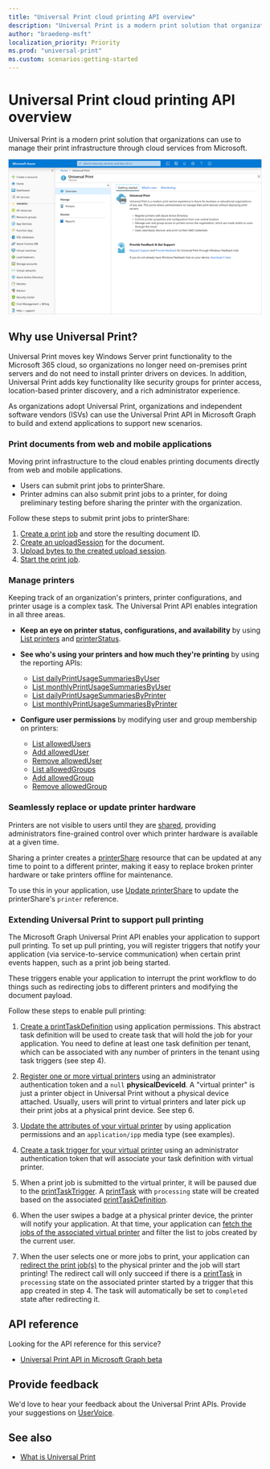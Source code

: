 ```yaml
---
title: "Universal Print cloud printing API overview"
description: "Universal Print is a modern print solution that organizations can use to manage their print infrastructure through cloud services from Microsoft."
author: "braedenp-msft"
localization_priority: Priority
ms.prod: "universal-print"
ms.custom: scenarios:getting-started
---
```


# Universal Print cloud printing API overview

Universal Print is a modern print solution that organizations can use to manage their print infrastructure through cloud services from Microsoft.

![Screenshot of the Universal Print Azure portal home page](images/universal-print-portal-homepage.png)

## Why use Universal Print?

Universal Print moves key Windows Server print functionality to the Microsoft 365 cloud, so organizations no longer need on-premises print servers and do not need to install printer drivers on devices. In addition, Universal Print adds key functionality like security groups for printer access, location-based printer discovery, and a rich administrator experience.

As organizations adopt Universal Print, organizations and independent software vendors (ISVs) can use the Universal Print API in Microsoft Graph to build and extend applications to support new scenarios.

### Print documents from web and mobile applications

Moving print infrastructure to the cloud enables printing documents directly from web and mobile applications.
- Users can submit print jobs to printerShare.
- Printer admins can also submit print jobs to a printer, for doing preliminary testing before sharing the printer with the organization.

Follow these steps to submit print jobs to printerShare:

1. [Create a print job](/graph/api/printershare-post-jobs?view=graph-rest-beta) and store the resulting document ID.
2. [Create an uploadSession](/graph/api/printdocument-createuploadsession?view=graph-rest-beta) for the document. 
3. [Upload bytes to the created upload session](/graph/upload-data-to-upload-session).
4. [Start the print job](/graph/api/printjob-start?view=graph-rest-beta).

### Manage printers

Keeping track of an organization's printers, printer configurations, and printer usage is a complex task. The Universal Print API enables integration in all three areas.

* **Keep an eye on printer status, configurations, and availability** by using [List printers](/graph/api/print-list-printers?view=graph-rest-beta) and [printerStatus](/graph/api/resources/printerstatus?view=graph-rest-beta).

* **See who's using your printers and how much they're printing** by using the reporting APIs:
  * [List dailyPrintUsageSummariesByUser](/graph/api/reportroot-list-dailyprintusagesummariesbyuser?view=graph-rest-beta)
  * [List monthlyPrintUsageSummariesByUser](/graph/api/reportroot-list-monthlyprintusagesummariesbyuser?view=graph-rest-beta)
  * [List dailyPrintUsageSummariesByPrinter](/graph/api/reportroot-list-dailyprintusagesummariesbyprinter?view=graph-rest-beta)
  * [List monthlyPrintUsageSummariesByPrinter](/graph/api/reportroot-list-monthlyprintusagesummariesbyprinter?view=graph-rest-beta)

* **Configure user permissions** by modifying user and group membership on printers:
  * [List allowedUsers](/graph/api/printer-list-allowedusers?view=graph-rest-beta)
  * [Add allowedUser](/graph/api/printer-post-allowedusers?view=graph-rest-beta)
  * [Remove allowedUser](/graph/api/printer-delete-alloweduser?view=graph-rest-beta)
  * [List allowedGroups](/graph/api/printer-list-allowedgroups?view=graph-rest-beta)
  * [Add allowedGroup](/graph/api/printer-post-allowedgroups?view=graph-rest-beta)
  * [Remove allowedGroup](/graph/api/printer-delete-allowedgroup?view=graph-rest-beta)

### Seamlessly replace or update printer hardware

Printers are not visible to users until they are [shared](/graph/api/print-post-shares?view=graph-rest-beta), providing administrators fine-grained control over which printer hardware is available at a given time.

Sharing a printer creates a [printerShare](/graph/api/resources/printershare?view=graph-rest-beta) resource that can be updated at any time to point to a different printer, making it easy to replace broken printer hardware or take printers offline for maintenance.

To use this in your application, use [Update printerShare](/graph/api/printershare-update?view=graph-rest-beta) to update the printerShare's `printer` reference.

### Extending Universal Print to support pull printing

The Microsoft Graph Universal Print API enables your application to support pull printing. To set up pull printing, you will register triggers that notify your application (via service-to-service communication) when certain print events happen, such as a print job being started.

These triggers enable your application to interrupt the print workflow to do things such as redirecting jobs to different printers and modifying the document payload.

Follow these steps to enable pull printing:

1. [Create a printTaskDefinition](/graph/api/print-post-taskdefinitions?view=graph-rest-beta) using application permissions. This abstract task definition will be used to create task that will hold the job for your application. You need to define at least one task definition per tenant, which can be associated with any number of printers in the tenant using task triggers (see step 4).

2. [Register one or more virtual printers](/graph/api/printer-create?view=graph-rest-beta) using an administrator authentication token and a `null` **physicalDeviceId**. A "virtual printer" is just a printer object in Universal Print without a physical device attached. Usually, users will print to virtual printers and later pick up their print jobs at a physical print device. See step 6.

3. [Update the attributes of your virtual printer](/graph/api/printer-update?view=graph-rest-beta) by using application permissions and an `application/ipp` media type (see examples).

4. [Create a task trigger for your virtual printer](/graph/api/printer-post-tasktriggers?view=graph-rest-beta) using an administrator authentication token that will associate your task definition with virtual printer.

5. When a print job is submitted to the virtual printer, it will be paused due to the [printTaskTrigger](/graph/api/resources/printtasktrigger?view=graph-rest-beta). A [printTask](/graph/api/resources/printtask?view=graph-rest-beta) with `processing` state will be created based on the associated [printTaskDefinition](/graph/api/resources/printtaskdefinition?view=graph-rest-beta).

6. When the user swipes a badge at a physical printer device, the printer will notify your application. At that time, your application can [fetch the jobs of the associated virtual printer](/graph/api/printer-list-jobs?view=graph-rest-beta) and filter the list to jobs created by the current user.

7. When the user selects one or more jobs to print, your application can [redirect the print job(s)](/graph/api/printjob-redirect?view=graph-rest-beta) to the physical printer and the job will start printing! The redirect call will only succeed if there is a [printTask](/graph/api/resources/printtask?view=graph-rest-beta) in `processing` state on the associated printer started by a trigger that this app created in step 4. The task will automatically be set to `completed` state after redirecting it.

## API reference
Looking for the API reference for this service?

- [Universal Print API in Microsoft Graph beta](/graph/api/resources/print?view=graph-rest-beta)

## Provide feedback

We'd love to hear your feedback about the Universal Print APIs. Provide your suggestions on [UserVoice](https://microsoftgraph.uservoice.com/forums/920506-microsoft-graph-feature-requests).

## See also

- [What is Universal Print](/universal-print/fundamentals/universal-print-whatis)
